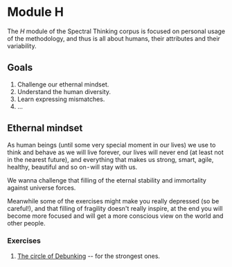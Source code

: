 # Module H

The *H* module of the Spectral Thinking corpus is focused on personal usage of the methodology, and thus is all about humans, their attributes and their variability.

## Goals

1. Challenge our ethernal mindset. 
2. Understand the human diversity.
3. Learn expressing mismatches.
4. ...

## Ethernal mindset
As human beings (until some very special moment in our lives) we use to think and behave as we will live forever, our lives will never end (at least not in the nearest future), and everything that makes us strong, smart, agile, healthy, beautiful and so on - will stay with us.

We wanna challenge that filling of the eternal stability and immortality against universe forces.

Meanwhile some of the exercises might make you really depressed (so be careful!), and that filling of fragility doesn't really inspire, at the end you will become more focused and will get a more conscious view on the world and other people.

### Exercises

1. [The circle of Debunking](https://github.com/humanspectrum/spectralthinking/blob/master/module%20h/circleofdebunking.md) -- for the strongest ones.


